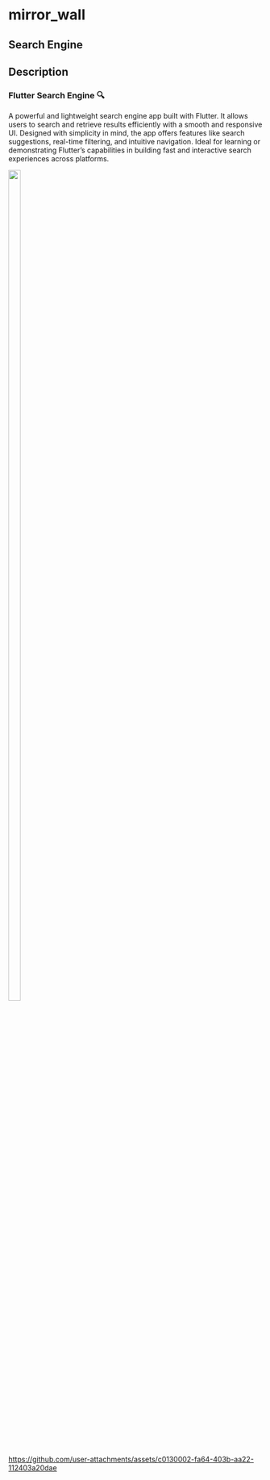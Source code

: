 # mirror_wall

## Search Engine

## Description
### Flutter Search Engine 🔍
A powerful and lightweight search engine app built with Flutter. It allows users to search and retrieve results efficiently with a smooth and responsive UI. Designed with simplicity in mind, the app offers features like search suggestions, real-time filtering, and intuitive navigation. Ideal for learning or demonstrating Flutter’s capabilities in building fast and interactive search experiences across platforms.

<img src="https://github.com/user-attachments/assets/35077547-8ccd-416a-9cdb-ce3191e6b564" height=65% width=22%>

https://github.com/user-attachments/assets/c0130002-fa64-403b-aa22-112403a20dae
